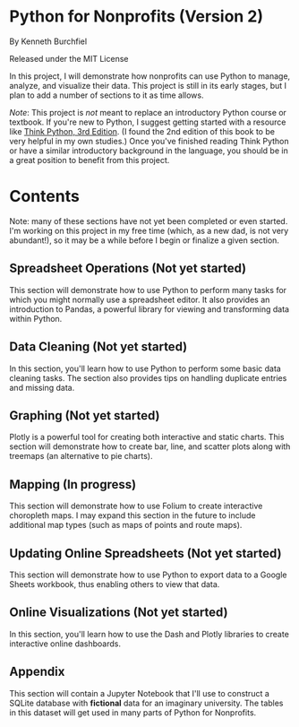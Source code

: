 # Python for Nonprofits (Version 2)

By Kenneth Burchfiel

Released under the MIT License

In this project, I will demonstrate how nonprofits can use Python to manage, analyze, and visualize their data. This project is still in its early stages, but I plan to add a number of sections to it as time allows.

*Note*: This project is *not* meant to replace an introductory Python course or textbook. If you're new to Python, I suggest getting started with a resource like [Think Python, 3rd Edition](https://greenteapress.com/wp/think-python-3rd-edition/). (I found the 2nd edition of this book to be very helpful in my own studies.) Once you've finished reading Think Python or have a similar introductory background in the language, you should be in a great position to benefit from this project.

# Contents

Note: many of these sections have not yet been completed or even started. I'm working on this project in my free time (which, as a new dad, is not very abundant!), so it may be a while before I begin or finalize a given section.

## Spreadsheet Operations (Not yet started)

This section will demonstrate how to use Python to perform many tasks for which you might normally use a spreadsheet editor. It also provides an introduction to Pandas, a powerful library for viewing and transforming data within Python.

## Data Cleaning (Not yet started)

In this section, you'll learn how to use Python to perform some basic data cleaning tasks. The section also provides tips on handling duplicate entries and missing data.

## Graphing (Not yet started)

Plotly is a powerful tool for creating both interactive and static charts. This section will demonstrate how to create bar, line, and scatter plots along with treemaps (an alternative to pie charts).

## Mapping (In progress)

This section will demonstrate how to use Folium to create interactive choropleth maps. I may expand this section in the future to include additional map types (such as maps of points and route maps).

## Updating Online Spreadsheets (Not yet started)

This section will demonstrate how to use Python to export data to a Google Sheets workbook, thus enabling others to view that data.

## Online Visualizations (Not yet started)

In this section, you'll learn how to use the Dash and Plotly libraries to create interactive online dashboards.

## Appendix

This section will contain a Jupyter Notebook that I'll use to construct a SQLite database with **fictional** data for an imaginary university. The tables in this dataset will get used in many parts of Python for Nonprofits.